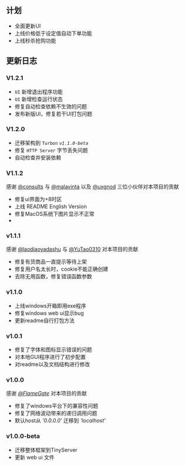 ## 计划

- 全面更新UI
- 上线价格低于设定值自动下单功能
- 上线秒杀抢购功能

## 更新日志 

### V1.2.1

- `UI` 新增退出程序功能
- `UI` 新增检查运行状态
- 修复自动检查依赖不生效的问题
- 发布新版UI，修复若干UI打包问题

### V1.2.0

- 迁移架构到 `Turbon` *`v1.1.0-beta`*
- 修复 `HTTP Server` 字节丢失问题
- 自动检查并安装依赖

### V1.1.2

感谢 [@consults](https://github.com/consults) 与 [@malavinta](https://github.com/malavinta) 以及 [@uxgnod](https://github.com/uxgnod) 三位小伙伴对本项目的贡献

- 修复ui界面为+8时区
- 上线 README English Version
- 修复MacOS系统下图片显示不正常
- 
### v1.1.1

感谢 [@laodiaoyadashu](https://github.com/laodiaoyadashu) 与 [@YuTao0310](https://github.com/YuTao0310) 对本项目的贡献

- 修复有货商品一直提示等待上架
- 修复用户名太长时，cookie不能正确创建
- 去除无用函数，修复错误函数参数

### v1.1.0
- 上线windows开箱即用exe程序
- 修复windows web ui显示bug
- 更新readme自行打包方法

### v1.0.1
- 修复了字体和图标显示错误的问题
- 对本地GUI程序进行了初步配置
- 对readme以及文档结构进行修改

### v1.0.0
感谢 [*@FlameGate*](https://gitee.com/yanwen0614) 对本项目的贡献
- 修复了windows平台下的兼容性问题
- 修复了网络波动带来的递归调用问题
- 默认host从 *'0.0.0.0'* 迁移到 *'localhost'*

### v1.0.0-beta
- 迁移整体框架到TinyServer
- 更新 web ui 文件